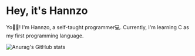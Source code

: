 # Hey, it's Hannzo

Yo👋🏼​! I'm Hannzo, a self-taught programmer💻. Currently, I'm learning C as my first programming language.

![Anurag's GitHub stats](https://github-readme-stats.vercel.app/api?username=Hannzo01&show_icons=true&theme=radical)
